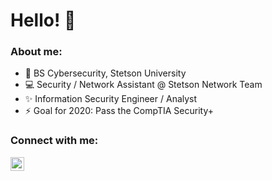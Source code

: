 # Hello! 👋
### About me:
- 📜 BS Cybersecurity, Stetson University
- 💻 Security / Network Assistant @ Stetson Network Team
- ✨ Information Security Engineer / Analyst
- ⚡ Goal for 2020: Pass the CompTIA Security+
### Connect with me:


[<img align="left" alt="codeSTACKr | LinkedIn" width="22px" src="https://cdn.jsdelivr.net/npm/simple-icons@v3/icons/linkedin.svg" />][linkedin]








[linkedin]: https://linkedin.com/in/mathew-nitz

